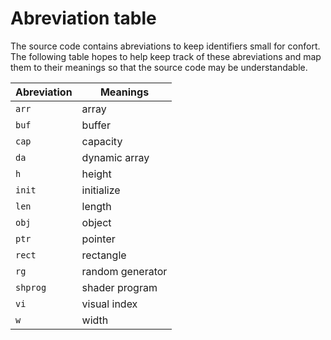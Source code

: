 
# Abreviation table

The source code contains abreviations to keep identifiers small for confort.
The following table hopes to help keep track of these abreviations and map
them to their meanings so that the source code may be understandable.

Abreviation | Meanings
----------- | --------
`arr`       | array
`buf`       | buffer
`cap`       | capacity
`da`        | dynamic array
`h`         | height
`init`      | initialize
`len`       | length
`obj`       | object
`ptr`       | pointer
`rect`      | rectangle
`rg`        | random generator
`shprog`    | shader program
`vi`        | visual index
`w`         | width
